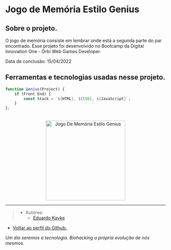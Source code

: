 # Jogo de Memória Estilo Genius

## Sobre o projeto.
O jogo de memória consiste em lembrar onde está a segunda parte do par encontrado. Esse projeto foi desenvolvido no Bootcamp da Digital Innovation One - Órbi Web Games Developer.

Data de conclusão: 15/04/2022

## Ferramentas e tecnologias usadas nesse projeto.
 
```js
function Genius(Project) {
    if (Front End) {
        const Stack = `${HTML}, ${CSS}, ${JavaScript}`;
    }
};
```
<br>

<div align="center">

<img src="#" alt="Jogo De Memória Estilo Genius" width="250"/>

</div>

---

> - Autores: 
>   - [Eduardo Kayke](https://github.com/EduardoKayke "Perfil do Eduardo")

- [Voltar ao perfil do Github.](https://github.com/EduardoKayke "Perfil do Eduardo")

_Um dia seremos a tecnologia. Biohacking a própria evolução de nós mesmos._